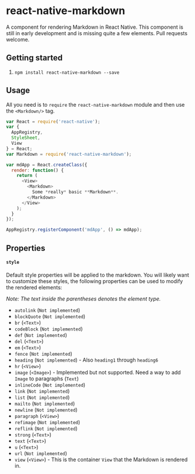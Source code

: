 # react-native-markdown

A component for rendering Markdown in React Native. This component is still in early development and is missing quite a few elements. Pull requests welcome.

## Getting started

1. `npm install react-native-markdown --save`

## Usage

All you need is to `require` the `react-native-markdown` module and then use the
`<Markdown/>` tag.

```javascript
var React = require('react-native');
var {
  AppRegistry,
  StyleSheet,
  View
} = React;
var Markdown = require('react-native-markdown');

var mdApp = React.createClass({
  render: function() {
    return (
      <View>
        <Markdown>
          Some *really* basic **Markdown**.
        </Markdown>
      </View>
    );
  }
});

AppRegistry.registerComponent('mdApp', () => mdApp);
```

## Properties

#### `style`

Default style properties will be applied to the markdown. You will likely want to customize these styles, the following properties can be used to modify the rendered elements:

*Note: The text inside the parentheses denotes the element type.*

- `autolink` (`Not implemented`)
- `blockQuote` (`Not implemented`)
- `br` (`<Text>`)
- `codeBlock` (`Not implemented`)
- `def` (`Not implemented`)
- `del` (`<Text>`)
- `em` (`<Text>`)
- `fence` (`Not implemented`)
- `heading` (`Not implemented`) - Also `heading1` through `heading6`
- `hr` (`<View>`)
- `image` (`<Image>`) - Implemented but not supported. Need a way to add `Image` to paragraphs (`Text`)
- `inlineCode` (`Not implemented`)
- `link` (`Not implemented`)
- `list` (`Not implemented`)
- `mailto` (`Not implemented`)
- `newline` (`Not implemented`)
- `paragraph` (`<View>`)
- `refimage` (`Not implemented`)
- `reflink` (`Not implemented`)
- `strong` (`<Text>`)
- `text` (`<Text>`)
- `u` (`<Text>`)
- `url` (`Not implemented`)
- `view` (`<View>`) - This is the container `View` that the Markdown is rendered in.
